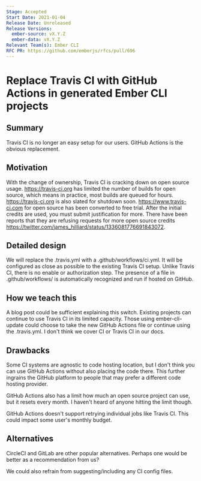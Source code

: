 ```yaml
---
Stage: Accepted
Start Date: 2021-01-04
Release Date: Unreleased
Release Versions:
  ember-source: vX.Y.Z
  ember-data: vX.Y.Z
Relevant Team(s): Ember CLI
RFC PR: https://github.com/emberjs/rfcs/pull/696
---
```


# Replace Travis CI with GitHub Actions in generated Ember CLI projects

## Summary

Travis CI is no longer an easy setup for our users.
GitHub Actions is the obvious replacement.

## Motivation

With the change of ownership, Travis CI is cracking down on open source usage.
https://travis-ci.org has limited the number of builds for open source, which means in practice, most builds are queued for hours.
https://travis-ci.org is also slated for shutdown soon.
https://www.travis-ci.com for open source has been converted to free trial.
After the initial credits are used, you must submit justification for more.
There have been reports that they are refusing requests for more open source credits https://twitter.com/james_hilliard/status/1336081776691843072.

## Detailed design

We will replace the .travis.yml with a .github/workflows/ci.yml.
It will be configured as close as possible to the existing Travis CI setup.
Unlike Travis CI, there is no enable or authorization step.
The presence of a file in .github/workflows/ is automatically recognized and run if hosted on GitHub.

## How we teach this

A blog post could be sufficient explaining this switch.
Existing projects can continue to use Travis CI in its limited capacity.
Those using ember-cli-update could choose to take the new GitHub Actions file or continue using the .travis.yml.
I don't think we cover CI or Travis CI in our docs.

## Drawbacks

Some CI systems are agnostic to code hosting location, but I don't think you can use GitHub Actions without also placing the code there.
This further ingrains the GitHub platform to people that may prefer a different code hosting provider.

GitHub Actions also has a limit how much an open source project can use, but it resets every month.
I haven't heard of anyone hitting the limit though.

GitHub Actions doesn't support retrying individual jobs like Travis CI.
This could impact some user's monthly budget.

## Alternatives

CircleCI and GitLab are other popular alternatives.
Perhaps one would be better as a recommendation from us?

We could also refrain from suggesting/including any CI config files.
